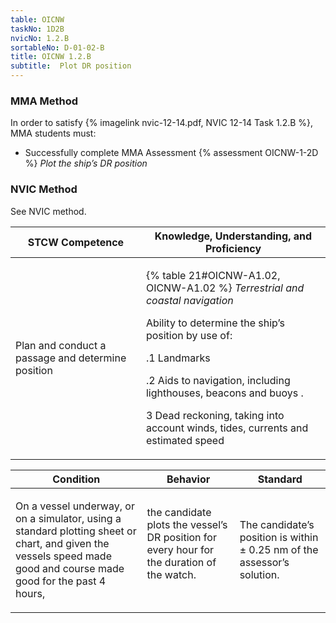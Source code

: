```yaml
---
table: OICNW
taskNo: 1D2B
nvicNo: 1.2.B 
sortableNo: D-01-02-B
title: OICNW 1.2.B 
subtitle:  Plot DR position
---
```



### MMA Method

In order to satisfy  {% imagelink nvic-12-14.pdf, NVIC 12-14 Task 1.2.B %}, MMA students must:

* Successfully complete MMA Assessment {% assessment OICNW-1-2D %} *Plot the ship’s DR position*


### NVIC Method

<a onclick="togglevisibility('nvic_methods')" >See NVIC method.</a>

<div id='nvic_methods' class='hide'>

<table>
<thead>
<tr>
<th class='forty'> STCW Competence </th>
<th class='sixty'> Knowledge, Understanding, and Proficiency </th>
</tr>
</thead>




<tbody>
<tr><td markdown='1'>

Plan and conduct a passage and determine position

</td><td markdown='1'>

{% table 21#OICNW-A1.02, OICNW-A1.02 %} *Terrestrial and coastal navigation*

Ability to determine the ship’s position by use of: 

.1  Landmarks

.2  Aids to navigation, including lighthouses, beacons and buoys .

3  Dead reckoning, taking into account winds, tides, currents and estimated speed

</td></tr>


</tbody>
</table>


<table>
<thead>
<tr><th class='twenty'>  Condition </th><th class='twenty'> Behavior </th><th  class='sixty'>Standard </th></tr>
</thead>
<tbody >



<tr><td markdown='1'>

On a vessel underway, or on a simulator, using a standard plotting sheet or chart, and given the vessels speed made good and course made good for the past 4 hours,

</td><td markdown='1'>

the candidate plots the vessel’s DR position for every hour for the duration of the watch.

<br>

<div class="tooltip" markdown='1'>



</div>


</td><td markdown='1'>

The candidate’s position is within ± 0.25 nm of the assessor’s solution.

</td></tr>
</tbody>
</table>
</div>
